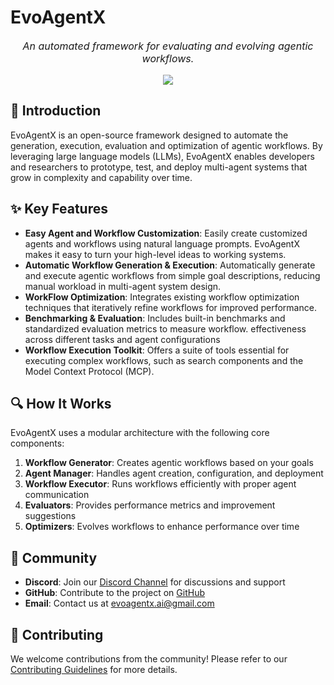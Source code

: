 # **EvoAgentX**

<p align="center" style="font-size: 1.0rem;">
  <em>An automated framework for evaluating and evolving agentic workflows.</em>
</p>

<p align="center">
  <img src="./assets/framework_en.png">
</p>


## 🚀 Introduction

EvoAgentX is an open-source framework designed to automate the generation, execution, evaluation and optimization of agentic workflows. By leveraging large language models (LLMs), EvoAgentX enables developers and researchers to prototype, test, and deploy multi-agent systems that grow in complexity and capability over time. 

## ✨ Key Features

- **Easy Agent and Workflow Customization**: Easily create customized agents and workflows using natural language prompts. EvoAgentX makes it easy to turn your high-level ideas to working systems. 
- **Automatic Workflow Generation & Execution**: Automatically generate and execute agentic workflows from simple goal descriptions, reducing manual workload in multi-agent system design. 
- **WorkFlow Optimization**: Integrates existing workflow optimization techniques that iteratively refine workflows for improved performance. 
- **Benchmarking & Evaluation**: Includes built-in benchmarks and standardized evaluation metrics to measure workflow. effectiveness across different tasks and agent configurations 
- **Workflow Execution Toolkit**: Offers a suite of tools essential for executing complex workflows, such as search components and the Model Context Protocol (MCP). 

## 🔍 How It Works

EvoAgentX uses a modular architecture with the following core components:

1. **Workflow Generator**: Creates agentic workflows based on your goals
2. **Agent Manager**: Handles agent creation, configuration, and deployment
3. **Workflow Executor**: Runs workflows efficiently with proper agent communication
4. **Evaluators**: Provides performance metrics and improvement suggestions
5. **Optimizers**: Evolves workflows to enhance performance over time


## 👥 Community

- **Discord**: Join our [Discord Channel](https://discord.gg/q5hBjHVz) for discussions and support
- **GitHub**: Contribute to the project on [GitHub](https://github.com/EvoAgentX/EvoAgentX/)
- **Email**: Contact us at [evoagentx.ai@gmail.com](mailto:evoagentx.ai@gmail.com)

## 🤝 Contributing

We welcome contributions from the community! Please refer to our [Contributing Guidelines](https://github.com/EvoAgentX/EvoAgentX/blob/main/CONTRIBUTING.md) for more details.
